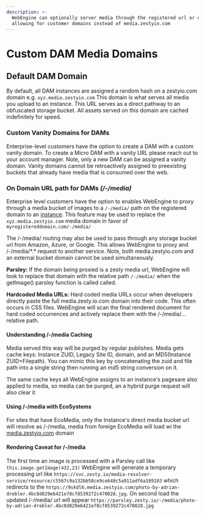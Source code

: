 ```yaml
---
description: >-
  WebEngine can optionally server media through the registered url or origin,
  allowing for customer domains instead of media.zestyio.com
---
```


# Custom DAM Media Domains

## Default DAM Domain

By default, all DAM instances are assigned a random hash on a zestyio.com domain e.g. `xyz.media.zestyio.com` This domain is what serves all media you upload to an instance. This URL serves as a direct pathway to an obfuscated storage bucket. All assets served on this domain are cached indefinitely for speed.&#x20;

### Custom Vanity Domains for DAMs

Enterprise-level customers have the option to create a DAM with a custom vanity domain. To create a Micro DAM with a vanity URL please reach out to your account manager. Note, only a new DAM can be assigned a vanity domain. Vanity domains cannot be retroactively assigned to preexisting buckets that already have media that is consumed over the web.&#x20;

### On Domain URL path for DAMs _(/-/media)_

Enterprise level customers have the option to enables WebEngine to proxy through a media bucket of images to a `/-/media/` path on the registered domain to an [instance](../../../introduction/guides/glossary.md#instance). This feature may be used to replace the `xyz.media.zestyio.com` media domain in favor of `myregistereddomain.com/-/media/`

The /-/media/ routing may also be used to pass through any storage bucket url from Amazon, Azure, or Google. This allows WebEngine to proxy and /-/media/\*.\* request to another service. Note, both media.zestyio.com and an external bucket domain cannot be used simultaneously. &#x20;

**Parsley:** If the domain being proxied is a zesty media url, WebEngine will look to replace that domain with the relative path `/-/media/` when the getImage() parsley function is called called.

**Hardcoded Media URLs:** Hard coded media URLs occur when developers directly paste the full media.zesty.io.com domain into their code. This often occurs in CSS files. WebEngine will scan the final rendered document for hard coded occurrences and actively replace them with the /-/media/... relative path.

#### Understanding /-/media Caching

Media served this way will be purged by regular publishes. Media gets cache keys: Instance ZUID, Legacy Site ID, domain, and an MD5(Instance ZUID+Filepath). You can mimic this key by concatenating the zuid and file path into a single string then running an md5 string conversion on it.

The same cache keys all WebEngine assigns to an instance's pagesare also applied to media, so media can be purged, an a hybrid purge request will also clear it

#### Using /-/media with EcoSystems

For sites that have EcoMedia, only the Instance's direct media bucket url will resolve as /-/media, media from foreign EcoMedia will load wi the  [media.zestyio.com](http://media.zestyio.com/) domain

#### Rendering Caveat for /-/media

The first time an image is processed with a Parsley call like `this.image.getImage(432,23)` WebEngine will generate a temporary processing url like `https://svc.zesty.io/media-resolver-service/resource/c5567c9a132bb58ce9ce648c5a911adf6a109103` which redirects to the `https://9skdl6.media.zestyio.com/photo-by-adrian-drebler.4bc8d829e6421e78cf8539272c470028.jpg`. On second load the updated /-/media/ url will appear `https://parsley.zesty.io/-/media/photo-by-adrian-drebler.4bc8d829e6421e78cf8539272c470028.jpg`

